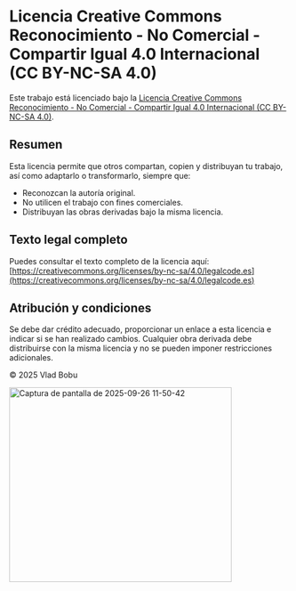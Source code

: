 # Licencia Creative Commons Reconocimiento - No Comercial - Compartir Igual 4.0 Internacional (CC BY-NC-SA 4.0)

Este trabajo está licenciado bajo la [Licencia Creative Commons Reconocimiento - No Comercial - Compartir Igual 4.0 Internacional (CC BY-NC-SA 4.0)](https://creativecommons.org/licenses/by-nc-sa/4.0/deed.es).

## Resumen

Esta licencia permite que otros compartan, copien y distribuyan tu trabajo, así como adaptarlo o transformarlo, siempre que:

- Reconozcan la autoría original.
- No utilicen el trabajo con fines comerciales.
- Distribuyan las obras derivadas bajo la misma licencia.

## Texto legal completo

Puedes consultar el texto completo de la licencia aquí:  
[https://creativecommons.org/licenses/by-nc-sa/4.0/legalcode.es](https://creativecommons.org/licenses/by-nc-sa/4.0/legalcode.es)

## Atribución y condiciones

Se debe dar crédito adecuado, proporcionar un enlace a esta licencia e indicar si se han realizado cambios. Cualquier obra derivada debe distribuirse con la misma licencia y no se pueden imponer restricciones adicionales.

© 2025 Vlad Bobu

<img width="400" height="350" alt="Captura de pantalla de 2025-09-26 11-50-42" src="https://github.com/user-attachments/assets/27c7d937-6ec3-40b7-a5b2-4e04a2e1495d" />

